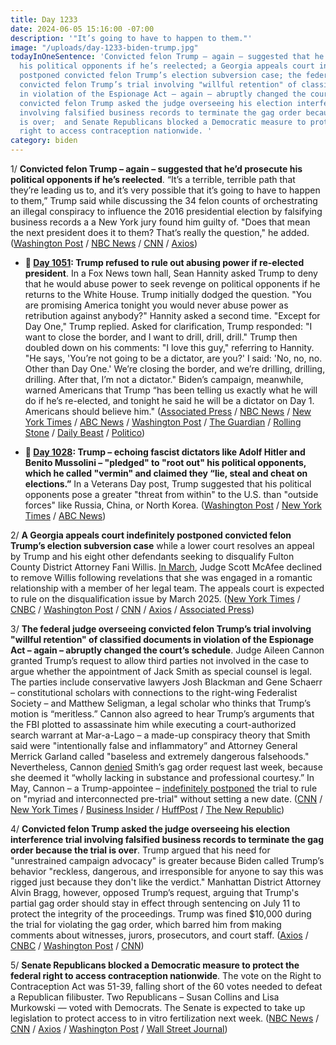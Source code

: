```yaml
---
title: Day 1233
date: 2024-06-05 15:16:00 -07:00
description: '"It’s going to have to happen to them."'
image: "/uploads/day-1233-biden-trump.jpg"
todayInOneSentence: 'Convicted felon Trump – again – suggested that he’d prosecute
  his political opponents if he’s reelected; a Georgia appeals court indefinitely
  postponed convicted felon Trump’s election subversion case; the federal judge overseeing
  convicted felon Trump’s trial involving "willful retention" of classified documents
  in violation of the Espionage Act – again – abruptly changed the court’s schedule;
  convicted felon Trump asked the judge overseeing his election interference trial
  involving falsified business records to terminate the gag order because the trial
  is over;  and Senate Republicans blocked a Democratic measure to protect the federal
  right to access contraception nationwide. '
category: biden
---
```


1/ **Convicted felon Trump – again – suggested that he’d prosecute his political opponents if he’s reelected**. “It’s a terrible, terrible path that they’re leading us to, and it’s very possible that it’s going to have to happen to them,” Trump said while discussing the 34 felon counts of orchestrating an illegal conspiracy to influence the 2016 presidential election by falsifying business records a a New York jury found him guilty of. "Does that mean the next president does it to them? That’s really the question," he added. ([Washington Post](https://www.washingtonpost.com/politics/2024/06/04/trump-newsmax-opponents-jail-clinton/) / [NBC News](https://www.nbcnews.com/politics/donald-trump/trump-floats-imprisoning-political-opponents-rcna155543) / [CNN](https://www.cnn.com/2024/06/05/politics/trump-prosecute-political-opponents/index.html) / [Axios](https://www.axios.com/2024/06/05/trump-prosecute-political-opponents-2024-election))

* **📌 [Day 1051](https://whatthefuckjusthappenedtoday.com/2023/12/06/day-1051/#1-trump-refused-to-rule-out-abusing):  Trump refused to rule out abusing power if re-elected president**. In a Fox News town hall, Sean Hannity asked Trump to deny that he would abuse power to seek revenge on political opponents if he returns to the White House. Trump initially dodged the question. "You are promising America tonight you would never abuse power as retribution against anybody?" Hannity asked a second time. "Except for Day One," Trump replied. Asked for clarification, Trump responded: "I want to close the border, and I want to drill, drill, drill." Trump then doubled down on his comments: "I love this guy," referring to Hannity. "He says, 'You’re not going to be a dictator, are you?' I said: 'No, no, no. Other than Day One.' We’re closing the border, and we’re drilling, drilling, drilling. After that, I’m not a dictator." Biden’s campaign, meanwhile, warned Americans that Trump “has been telling us exactly what he will do if he’s re-elected, and tonight he said he will be a dictator on Day 1. Americans should believe him." ([Associated Press](https://apnews.com/article/trump-hannity-iowa-town-hall-d9cad413851b60f6c0abd2a564d86338) / [NBC News](https://www.nbcnews.com/politics/donald-trump/trump-says-wont-dictator-elected-day-one-rcna128267) / [New York Times](https://www.nytimes.com/2023/12/05/us/politics/trump-fox-news-abuse-power.html) / [ABC News](https://abcnews.go.com/Politics/trump-raises-new-alarms-dictator-except-day/story?id=105416124) / [Washington Post](https://www.washingtonpost.com/politics/2023/12/06/trump-dictator-day-one-hannity/) / [The Guardian](https://www.theguardian.com/us-news/2023/dec/06/donald-trump-sean-hannity-dictator-day-one-response-iowa-town-hall) / [Rolling Stone](https://www.rollingstone.com/politics/politics-news/donald-trump-hannity-iowa-town-hall-1234917385/) / [Daily Beast](https://www.thedailybeast.com/trump-refuses-to-tell-sean-hannity-that-he-will-not-abuse-power-if-re-elected) / [Politico](https://www.politico.com/news/2023/12/06/trump-dictator-remark-2024-campaign-00130392))

* **📌 [Day 1028](https://whatthefuckjusthappenedtoday.com/2023/11/13/day-1028/#trump-%E2%80%93%20echoing-fascist-dictators-li): Trump – echoing fascist dictators like Adolf Hitler and Benito Mussolini – "pledged" to "root out" his political opponents, which he called "vermin" and claimed they “lie, steal and cheat on elections.”**  In a Veterans Day post, Trump suggested that his political opponents pose a greater "threat from within" to the U.S. than "outside forces" like Russia, China, or North Korea. ([Washington Post](https://www.washingtonpost.com/politics/2023/11/12/trump-rally-vermin-political-opponents/) / [New York Times](https://www.nytimes.com/2023/11/11/us/politics/trump-new-hampshire-veterans.html) / [ABC News](https://abcnews.go.com/Politics/trump-compares-political-opponents-vermin-root-alarming-historians/story?id=104847748))

2/ **A Georgia appeals court indefinitely postponed convicted felon Trump’s election subversion case** while a lower court resolves an appeal by Trump and his eight other defendants seeking to disqualify Fulton County District Attorney Fani Willis. [In March](https://whatthefuckjusthappenedtoday.com/2024/05/08/day-1205/#1-a-georgia-court-agreed-to-hear-tru), Judge Scott McAfee declined to remove Willis following revelations that she was engaged in a romantic relationship with a member of her legal team. The appeals court is expected to rule on the disqualification issue by March 2025. ([New York Times](https://www.nytimes.com/2024/06/05/us/trump-georgia-election-case-fani-willis.html) / [CNBC](https://www.cnbc.com/2024/06/05/trump-georgia-election-case-halted-pending-outcome-of-challenge-to-da.html) / [Washington Post](https://www.washingtonpost.com/national-security/2024/06/05/georgia-appeals-court-pauses-lower-court-proceedings-trump-election-case/) / [CNN](https://www.cnn.com/2024/06/05/politics/georgia-trump-fani-willis-trial-delay/index.html) / [Axios](https://www.axios.com/2024/06/05/trump-georgia-case-appeals-court-fani-willis) / [Associated Press](https://apnews.com/article/trump-georgia-election-indictment-fani-willis-1c14171f33e7fb76bf3bdae6aba57d1d))

3/ **The federal judge overseeing convicted felon Trump’s trial involving "willful retention" of classified documents in violation of the Espionage Act – again – abruptly changed the court’s schedule**. Judge Aileen Cannon granted Trump’s request to allow third parties not involved in the case to argue whether the appointment of Jack Smith as special counsel is legal. The parties include conservative lawyers Josh Blackman and Gene Schaerr – constitutional scholars with connections to the right-wing Federalist Society – and Matthew Seligman, a legal scholar who thinks that Trump’s motion is “meritless.” Cannon also agreed to hear Trump’s arguments that the FBI plotted to assassinate him while executing a court-authorized search warrant at Mar-a-Lago – a made-up conspiracy theory that Smith said were "intentionally false and inflammatory” and Attorney General Merrick Garland called "baseless and extremely dangerous falsehoods." Nevertheless, Cannon [denied](https://whatthefuckjusthappenedtoday.com/2024/05/28/day-1225/#1-the-judge-presiding-over-trump%E2%80%99s-c) Smith’s gag order request last week, because she deemed it “wholly lacking in substance and professional courtesy.” In May, Cannon – a Trump-appointee – [indefinitely postponed](https://whatthefuckjusthappenedtoday.com/2024/05/07/day-1204/#6-the-judge-in-trump%E2%80%99s-classified-do) the trial to rule on "myriad and interconnected pre-trial" without setting a new date. ([CNN](https://www.cnn.com/2024/06/04/politics/cannon-trump-special-counsel-hearing) / [New York Times](https://www.nytimes.com/2024/06/05/us/politics/trump-documents-case-hearings.html) / [Business Insider](https://www.businessinsider.com/jack-smith-gag-order-trump-strategy-judge-aileen-cannon-bias-2024-6) / [HuffPost](https://www.huffpost.com/entry/judge-aileen-cannon-jack-smith-hearing_n_66607489e4b06a0c0d1f5f15) / [The New Republic](https://newrepublic.com/post/182266/judge-cannon-trump-jack-smith-hearing-win))

4/ **Convicted felon Trump asked the judge overseeing his election interference trial involving falsified business records to terminate the gag order because the trial is over**. Trump argued that his need for "unrestrained campaign advocacy" is greater because Biden called Trump’s behavior "reckless, dangerous, and irresponsible for anyone to say this was rigged just because they don't like the verdict." Manhattan District Attorney Alvin Bragg, however, opposed Trump’s request, arguing that Trump's partial gag order should stay in effect through sentencing on July 11 to protect the integrity of the proceedings. Trump was fined $10,000 during the trial for violating the gag order, which barred him from making comments about witnesses, jurors, prosecutors, and court staff. ([Axios](https://www.axios.com/2024/05/31/biden-trump-conviction-verdict-response) / [CNBC](https://www.cnbc.com/2024/06/05/trump-gag-order-hush-money-trial.html) / [Washington Post](https://www.washingtonpost.com/politics/2024/06/04/trump-gag-order-new-york-merchan/) / [CNN](https://www.cnn.com/2024/06/04/politics/trump-gag-order-request-merchan/index.html))

5/ **Senate Republicans blocked a Democratic measure to protect the federal right to access contraception nationwide**. The vote on the Right to Contraception Act was 51-39, falling short of the 60 votes needed to defeat a Republican filibuster. Two Republicans – Susan Collins and Lisa Murkowski — voted with Democrats. The Senate is expected to take up legislation to protect access to in vitro fertilization next week. ([NBC News](https://www.nbcnews.com/politics/congress/senate-republicans-block-bill-protect-americans-access-contraception-rcna155448) / [CNN](https://www.cnn.com/2024/06/05/politics/senate-vote-contraception-access/index.html) / [Axios](https://www.axios.com/2024/06/05/senate-gop-block-bill-contraception-reproductive-rights) / [Washington Post](https://www.washingtonpost.com/politics/2024/06/05/senate-gop-contraception/) / [Wall Street Journal](https://www.wsj.com/politics/policy/schumer-forces-republicans-to-take-sides-on-ivf-contraception-1209703d?mod=politics_lead_story))